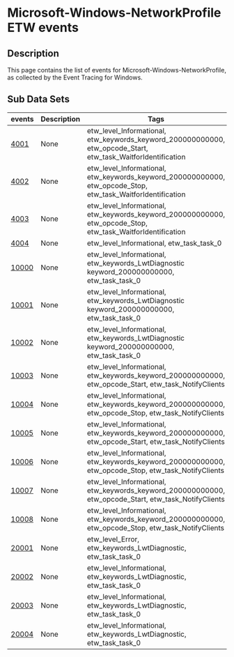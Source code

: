 # Microsoft-Windows-NetworkProfile ETW events

## Description
This page contains the list of events for Microsoft-Windows-NetworkProfile, as collected by the Event Tracing for Windows.

## Sub Data Sets
|events|Description|Tags|
|---|---|---|
|[4001](events/event-4001.md)|None|etw_level_Informational, etw_keywords_keyword_200000000000, etw_opcode_Start, etw_task_WaitforIdentification|
|[4002](events/event-4002.md)|None|etw_level_Informational, etw_keywords_keyword_200000000000, etw_opcode_Stop, etw_task_WaitforIdentification|
|[4003](events/event-4003.md)|None|etw_level_Informational, etw_keywords_keyword_200000000000, etw_opcode_Stop, etw_task_WaitforIdentification|
|[4004](events/event-4004.md)|None|etw_level_Informational, etw_task_task_0|
|[10000](events/event-10000.md)|None|etw_level_Informational, etw_keywords_LwtDiagnostic keyword_200000000000, etw_task_task_0|
|[10001](events/event-10001.md)|None|etw_level_Informational, etw_keywords_LwtDiagnostic keyword_200000000000, etw_task_task_0|
|[10002](events/event-10002.md)|None|etw_level_Informational, etw_keywords_LwtDiagnostic keyword_200000000000, etw_task_task_0|
|[10003](events/event-10003.md)|None|etw_level_Informational, etw_keywords_keyword_200000000000, etw_opcode_Start, etw_task_NotifyClients|
|[10004](events/event-10004.md)|None|etw_level_Informational, etw_keywords_keyword_200000000000, etw_opcode_Stop, etw_task_NotifyClients|
|[10005](events/event-10005.md)|None|etw_level_Informational, etw_keywords_keyword_200000000000, etw_opcode_Start, etw_task_NotifyClients|
|[10006](events/event-10006.md)|None|etw_level_Informational, etw_keywords_keyword_200000000000, etw_opcode_Stop, etw_task_NotifyClients|
|[10007](events/event-10007.md)|None|etw_level_Informational, etw_keywords_keyword_200000000000, etw_opcode_Start, etw_task_NotifyClients|
|[10008](events/event-10008.md)|None|etw_level_Informational, etw_keywords_keyword_200000000000, etw_opcode_Stop, etw_task_NotifyClients|
|[20001](events/event-20001.md)|None|etw_level_Error, etw_keywords_LwtDiagnostic, etw_task_task_0|
|[20002](events/event-20002.md)|None|etw_level_Informational, etw_keywords_LwtDiagnostic, etw_task_task_0|
|[20003](events/event-20003.md)|None|etw_level_Informational, etw_keywords_LwtDiagnostic, etw_task_task_0|
|[20004](events/event-20004.md)|None|etw_level_Informational, etw_keywords_LwtDiagnostic, etw_task_task_0|
